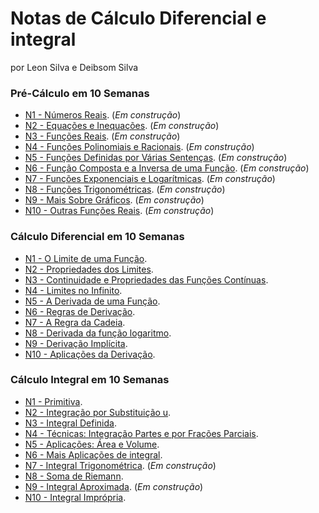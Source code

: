 # Notas de Cálculo Diferencial e integral

por Leon Silva e Deibsom Silva


### Pré-Cálculo em 10 Semanas 
- [N1 - Números Reais](https://ldsufrpe.github.io/calculo/SS1). (*Em construção*)
- [N2 - Equações e Inequações](https://ldsufrpe.github.io/calculo/SS1). (*Em construção*)
- [N3 - Funções Reais](https://ldsufrpe.github.io/calculo/SS1). (*Em construção*)
- [N4 - Funções Polinomiais e Racionais](https://ldsufrpe.github.io/calculo/SS1). (*Em construção*)
- [N5 - Funções Definidas por Várias Sentenças](https://ldsufrpe.github.io/calculo/SS1). (*Em construção*)
- [N6 - Função Composta e a Inversa de uma Função](https://ldsufrpe.github.io/calculo/SS1). (*Em construção*)
- [N7 - Funções Exponenciais e Logarítmicas](https://ldsufrpe.github.io/calculo/SS1). (*Em construção*)
- [N8 - Funções Trigonométricas](https://ldsufrpe.github.io/calculo/SS1). (*Em construção*)
- [N9 - Mais Sobre Gráficos](https://ldsufrpe.github.io/calculo/SS1). (*Em construção*)
- [N10 - Outras Funções Reais](https://ldsufrpe.github.io/calculo/SS1). (*Em construção*)





### Cálculo Diferencial em 10 Semanas
- [N1 - O Limite de uma Função](https://ldsufrpe.github.io/calculon1/N1). 
- [N2 - Propriedades dos Limites](https://ldsufrpe.github.io/calculon1/N2). 
- [N3 - Continuidade e Propriedades das Funções Contínuas](https://ldsufrpe.github.io/calculon1/N3).
- [N4 - Limites no Infinito](https://ldsufrpe.github.io/calculon1/N4). 
- [N5 - A Derivada de uma Função](https://ldsufrpe.github.io/calculon1/N5).  
- [N6 - Regras de Derivação](https://ldsufrpe.github.io/calculon1/N6). 
- [N7 - A Regra da Cadeia](https://ldsufrpe.github.io/calculon1/N7). 
- [N8 - Derivada da função logaritmo](https://ldsufrpe.github.io/calculon1/N8). 
- [N9 - Derivação Implícita](https://ldsufrpe.github.io/calculon1/N9). 
- [N10 - Aplicações da Derivação](https://ldsufrpe.github.io/calculon1/N10).





### Cálculo Integral em 10 Semanas


- [N1 - Primitiva](https://ldsufrpe.github.io/calculo/N1/).
- [N2 - Integração por Substituição u](https://ldsufrpe.github.io/calculo/N2/).
- [N3 - Integral Definida](https://ldsufrpe.github.io/calculo/N3/).
- [N4 - Técnicas: Integração Partes e por Frações Parciais](https://ldsufrpe.github.io/calculo/N4/).
- [N5 - Aplicações: Área e Volume](https://ldsufrpe.github.io/calculo/N5/).
- [N6 - Mais Aplicações de integral](https://ldsufrpe.github.io/calculo/N6/). 
- [N7 - Integral Trigonométrica](https://ldsufrpe.github.io/calculo/N7/). (*Em construção*)
- [N8 - Soma de Riemann](https://ldsufrpe.github.io/calculo/N8/).
- [N9 - Integral Aproximada](https://ldsufrpe.github.io/calculo/N9/). (*Em construção*)
- [N10 - Integral Imprópria](https://ldsufrpe.github.io/calculo/N10/).

